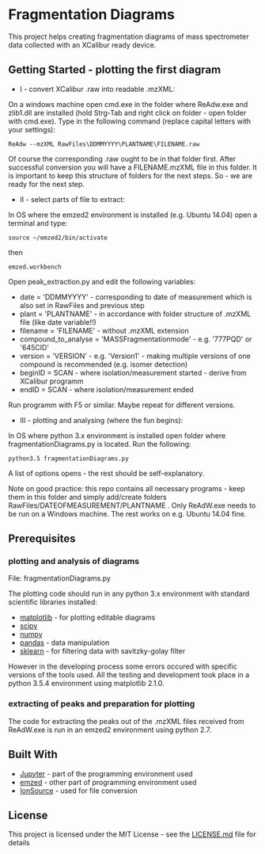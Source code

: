 # Fragmentation Diagrams

This project helps creating fragmentation diagrams of mass spectrometer data collected with an XCalibur ready device.

## Getting Started - plotting the first diagram

* I - convert XCalibur .raw into readable .mzXML:

On a windows machine open cmd.exe in the folder where ReAdw.exe and zlib1.dll are installed (hold Strg-Tab and right click on folder - open folder with cmd.exe). Type in the following command (replace capital letters with your settings):

```
ReAdw --mzXML RawFiles\DDMMYYYY\PLANTNAME\FILENAME.raw
```

Of course the corresponding .raw ought to be in that folder first. After successful conversion you will have a FILENAME.mzXML file in this folder. It is important to keep this structure of folders for the next steps. So - we are ready for the next step.

* II - select parts of file to extract:

In OS where the emzed2 environment is installed (e.g. Ubuntu 14.04) open a terminal and type:

```
source ~/emzed2/bin/activate
```
then
```
emzed.workbench
```

Open peak_extraction.py and edit the following variables:

* date = 'DDMMYYYY' - corresponding to date of measurement which is also set in RawFiles and previous step
* plant = 'PLANTNAME' - in accordance with folder structure of .mzXML file (like date variable!!)
* filename = 'FILENAME' - without .mzXML extension
* compound_to_analyse = 'MASSFragmentationmode' - e.g. '777PQD' or '645CID'
* version = 'VERSION' - e.g. 'Version1' - making multiple versions of one compound is recommended (e.g. isomer detection)
* beginID = SCAN - where isolation/measurement started - derive from XCalibur programm
* endID = SCAN - where isolation/measurement ended

Run programm with F5 or similar. Maybe repeat for different versions.

* III - plotting and analysing (where the fun begins):

In OS where python 3.x environment is installed open folder where fragmentationDiagrams.py is located. Run the following:

```
python3.5 fragmentationDiagrams.py
```

A list of options opens - the rest should be self-explanatory. 

Note on good practice: this repo contains all necessary programs - keep them in this folder and simply add/create folders RawFiles/DATEOFMEASUREMENT/PLANTNAME . Only ReAdW.exe needs to be run on a Windows machine. The rest works on e.g. Ubuntu 14.04 fine. 

## Prerequisites

### plotting and analysis of diagrams 

File: fragmentationDiagrams.py

The plotting code should run in any python 3.x environment with standard scientific libraries installed:

* [matplotlib](https://matplotlib.org/users/installing.html) - for plotting editable diagrams
* [scipy](https://www.scipy.org/)
* [numpy](http://www.numpy.org/)
* [pandas](https://pandas.pydata.org/) - data manipulation
* [sklearn](http://scikit-learn.org/) - for filtering data with savitzky-golay filter

However in the developing process some errors occured with specific versions of the tools used. All the testing and development took place in a python 3.5.4 environment using matplotlib 2.1.0. 

### extracting of peaks and preparation for plotting

The code for extracting the peaks out of the .mzXML files received from ReAdW.exe is run in an emzed2 environment using python 2.7.

## Built With

* [Jupyter](http://jupyter.org/) - part of the programming environment used
* [emzed](http://emzed.ethz.ch/) - other part of programming environment used
* [IonSource](http://www.ionsource.com/functional_reviews/readw/t2x_update_readw.htm) - used for file conversion

## License

This project is licensed under the MIT License - see the [LICENSE.md](LICENSE.md) file for details


